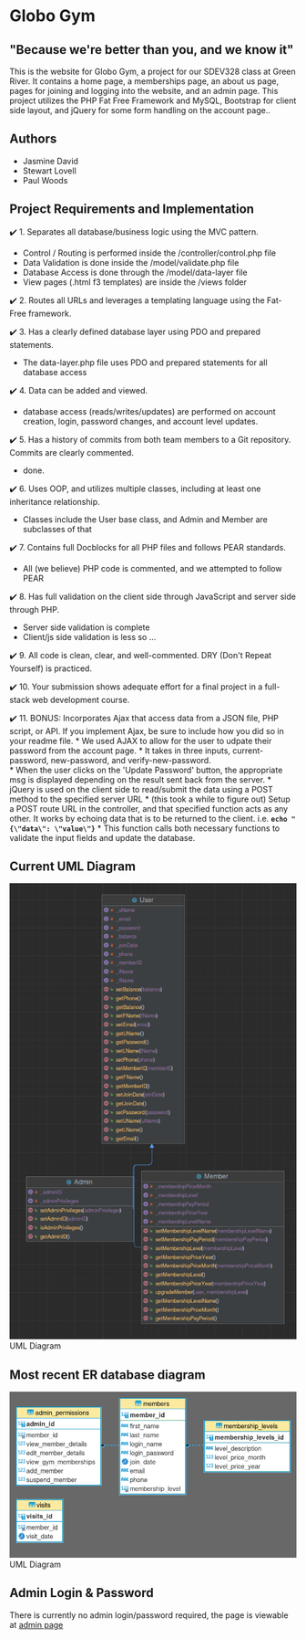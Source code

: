 # Globo Gym
## "Because we're better than you, and we know it"

This is the website for Globo Gym, a project for our SDEV328 class at Green River.  It contains a home page, a 
memberships page, an about us page, pages for joining and logging into the website, and an admin page.  This project utilizes 
the PHP Fat Free Framework and MySQL, Bootstrap for client side layout, and jQuery for some form handling on the account page..

## Authors

- Jasmine David
- Stewart Lovell
- Paul Woods

## Project Requirements and Implementation

:heavy_check_mark: 1. Separates all database/business logic using the MVC pattern.
   * Control / Routing is performed inside the /controller/control.php file
   * Data Validation is done inside the /model/validate.php file
   * Database Access is done through the /model/data-layer file
   * View pages (.html f3 templates) are inside the /views folder
   
:heavy_check_mark: 2. Routes all URLs and leverages a templating language using the Fat-Free framework.

:heavy_check_mark: 3. Has a clearly defined database layer using PDO and prepared statements.
   * The data-layer.php file uses PDO and prepared statements for all database access

:heavy_check_mark: 4. Data can be added and viewed.
   * database access (reads/writes/updates) are performed on account creation, login, password changes, and account level updates.

:heavy_check_mark: 5. Has a history of commits from both team members to a Git repository. Commits are clearly commented.
   * done.

:heavy_check_mark: 6. Uses OOP, and utilizes multiple classes, including at least one inheritance relationship.
   * Classes include the User base class, and Admin and Member are subclasses of that

:heavy_check_mark: 7. Contains full Docblocks for all PHP files and follows PEAR standards.
   * All (we believe) PHP code is commented, and we attempted to follow PEAR

:heavy_check_mark: 8. Has full validation on the client side through JavaScript and server side through PHP.
   * Server side validation is complete
   * Client/js side validation is less so ... 

:heavy_check_mark: 9. All code is clean, clear, and well-commented. DRY (Don't Repeat Yourself) is practiced.

:heavy_check_mark: 10. Your submission shows adequate effort for a final project in a full-stack web development course.

:heavy_check_mark: 11. BONUS:  Incorporates Ajax that access data from a JSON file, PHP script, or API. If you implement Ajax, be sure to include how you did so in your readme file.
    * We used AJAX to allow for the user to udpate their password from the account page. 
    * It takes in three inputs, current-password, new-password, and verify-new-password.  
    * When the user clicks on the 'Update Password' button, the appropriate msg is displayed depending on the result sent back from the server.
    * jQuery is used on the client side to read/submit the data using 
a POST method to the specified server URL
    * (this took a while to figure out) Setup a POST route URL in the 
controller, and that specified function acts as any other.  It works by 
echoing data that is to be returned to the client. i.e. **`echo "{\"data\": \"value\"}`**
    * This function calls both necessary functions to validate
the input fields and update the database.


## Current UML Diagram

<img src="class-diagram-2.png" alt="uml diagram">
UML Diagram

## Most recent ER database diagram

<img src="er_diagram_2.png" alt="uml diagram">
UML Diagram

## Admin Login & Password

There is currently no admin login/password required, the 
page is viewable at <a href="https://paulwoods.greenriverdev.com/328/globo_gym/admin_dashboard"
  target="_blank">admin page</a>
